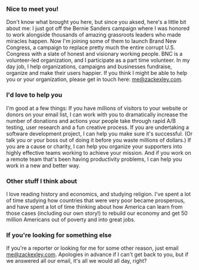### Nice to meet you!
Don't know what brought you here, but since you aksed, here's a little bit about me: I just got off the Bernie Sanders campaign where I was honored to work alongside thousands of amazing grassroots leaders who made miracles happen. Now I'm joining some of them to launch Brand New Congress, a campaign to replace pretty much the entire corrupt U.S. Congress with a slate of honest and visionary working people. BNC is a volunteer-led organization, and I participate as a part time volunteer. In my day job, I help organizations, campaigns and businesses fundraise, organize and make their users happier. If you think I might be able to help you or your organization, please get in touch here: me@zackexley.com.

### I'd love to help you
I'm good at a few things: If you have millions of visitors to your website or donors on your email list, I can work with you to dramatically increase the number of donations and actions your people take through rapid A/B testing, user research and a fun creative process. If you are undertaking a software development project, I can help you make sure it's successful. (Or talk you or your boss out of doing it before you waste millions of dollars.) If you are a cause or charity, I can help you organize your supporters into highly effective teams working to achieve your mission. And if you work on a remote team that's been having productivity problems, I can help you work in a new and better way.

### Other stuff I think about
I love reading history and economics, and studying religion. I've spent a lot of time studying how countries that were very poor became prosperous, and have spent a lot of time thinking about how America can learn from those cases (including our own story!) to rebuild our economy and get 50 million Americans out of poverty and into great jobs. 

### If you're looking for something else 
If you're a reporter or looking for me for some other reason, just email me@zackexley.com. Apologies in advance if I can't get back to you, but if we answered all our email, it's all we would all day, right? 